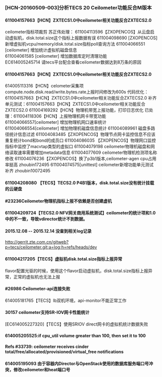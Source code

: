 ### [HCN-20160509-003]分析TECS 20 Ceilometer功能反合M版本
#### 611004157663【HCN】ZXTECS1.0中ceilometer相关功能反合ZXTECS2.0
   ceilometer指标项裁剪
苏正伟处理：
        611004113596【ZXOPENCOS】从云盘启动虚拟机，disk.total.size这个指标上报数据有误 
        611004098690 [ZXOPENCOS]新增虚拟机vcpu/memory/disk.total.size指标poll查询方法
        611004066551		[ceilometer] 增加统计虚拟机磁盘信息	
        611004061585		[ceilometer] 增加数据库定时清理功能	
        EC614005245714 请tecs平台配合查看ceilometer数据达到8万条的原因
#### 611004157663【HCN】ZXTECS1.0中ceilometer相关功能反合ZXTECS2.0
614005113316【HCN】celometer采集项compute.node.disk.read/write.bytes.rate上报时间修改为600s
代码优化：611004157663【HCN】ZXTECS1.0中ceilometer相关功能反合ZXTECS2.0
补齐单元测试：611004157663【HCN】ZXTECS1.0中ceilometer相关功能反合ZXTECS2.0
611004169292【HCN】物理机带宽上报功能，打印日志优化
已处理：611004118306【HCN】上报物理机网卡带宽功能
        611004066557[ceilometer] 增加物理机网口速率统计
        611004066554[ceilometer] 增加物理机磁盘信息统计
        611004089961 磁盘多路径统计信息过滤
        611004083485【ZXOPENCOS】物理节点网卡监控信息不应该重复统计bond和bond的成员口
        611004086035 【ZXOPENCOS】物理网口监控指标中监控了macvtap类型的虚拟口
        611004079198 ceilometer物理机磁盘和网络读取速率需要增加metadata信息
        611004077609 ceilometer物理机检测项名称修改
        611004076236【ZXOPENCOS】换了p3b1版本,ceilometer-agen cpu占用率挺高 zhoubin172495
        611004074575[unittest] ceilometer新增功能单元测试补齐	zhoubin10072495
#### 611004208080 【TECS】TECS2.0 P4B1版本，disk.total.size没有统计挂载的云硬盘
#### #23236Ceilometer物理机指标上报不依赖是否创建虚机
#### 611004209724【TECS2.0 NFV网关商用系统测试】ceilometer的统计项和1.0中的不一致，导致vdirector统计不到数据。
#### 2015.12.08 -- 2015.12.14 没查到相关log记录
 http://gerrit.zte.com.cn/gitweb?p=tecs/ceilometer.git;a=log;h=refs/heads/dev
#### 611004217205【TECS】虚拟机disk.total.size指标上报异常
  flavor配置光驱的时候，使用这个flavor启动虚拟机，disk.total.size指标上报异常，正常的虚拟机也无法上报
#### #26986 Ceilometer-api连接失败
614005181765【TECS】lb双机环境，api-monitor不能正常工作
#### 30157 ceilometer支持SR-IOV网卡性能统计
[EC614005227320]【TECS】使用SRIOV direct网卡的虚拟机统计数据失败
#### 614005205525:if cpu_util volume greater than 100, then set it to 100
#### Refs #33739: ceilometer receives cinder total/free/allocated/provisioned/virtual_free notifications

#### 614005195093 由于容器内Director与OpenStack使用的数据库服务端口号冲突，修改ceilometer和heat端口号


